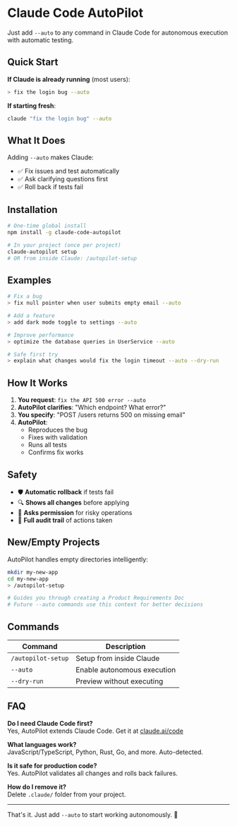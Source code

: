 # Claude Code AutoPilot

Just add `--auto` to any command in Claude Code for autonomous execution with automatic testing.

## Quick Start

**If Claude is already running** (most users):
```bash
> fix the login bug --auto
```

**If starting fresh**:
```bash
claude "fix the login bug" --auto
```

## What It Does

Adding `--auto` makes Claude:
- ✅ Fix issues and test automatically
- ✅ Ask clarifying questions first
- ✅ Roll back if tests fail

## Installation

```bash
# One-time global install
npm install -g claude-code-autopilot

# In your project (once per project)
claude-autopilot setup
# OR from inside Claude: /autopilot-setup
```

## Examples

```bash
# Fix a bug
> fix null pointer when user submits empty email --auto

# Add a feature  
> add dark mode toggle to settings --auto

# Improve performance
> optimize the database queries in UserService --auto

# Safe first try
> explain what changes would fix the login timeout --auto --dry-run
```

## How It Works

1. **You request**: `fix the API 500 error --auto`
2. **AutoPilot clarifies**: "Which endpoint? What error?"
3. **You specify**: "POST /users returns 500 on missing email"
4. **AutoPilot**:
   - Reproduces the bug
   - Fixes with validation
   - Runs all tests
   - Confirms fix works

## Safety

- 🛡️ **Automatic rollback** if tests fail
- 🔍 **Shows all changes** before applying
- 🎯 **Asks permission** for risky operations
- 📝 **Full audit trail** of actions taken

## New/Empty Projects

AutoPilot handles empty directories intelligently:
```bash
mkdir my-new-app
cd my-new-app
> /autopilot-setup

# Guides you through creating a Product Requirements Doc
# Future --auto commands use this context for better decisions
```

## Commands

| Command | Description |
|---------|-------------|
| `/autopilot-setup` | Setup from inside Claude |
| `--auto` | Enable autonomous execution |
| `--dry-run` | Preview without executing |

## FAQ

**Do I need Claude Code first?**  
Yes, AutoPilot extends Claude Code. Get it at [claude.ai/code](https://claude.ai/code)

**What languages work?**  
JavaScript/TypeScript, Python, Rust, Go, and more. Auto-detected.

**Is it safe for production code?**  
Yes. AutoPilot validates all changes and rolls back failures.

**How do I remove it?**  
Delete `.claude/` folder from your project.

---

That's it. Just add `--auto` to start working autonomously. 🚀